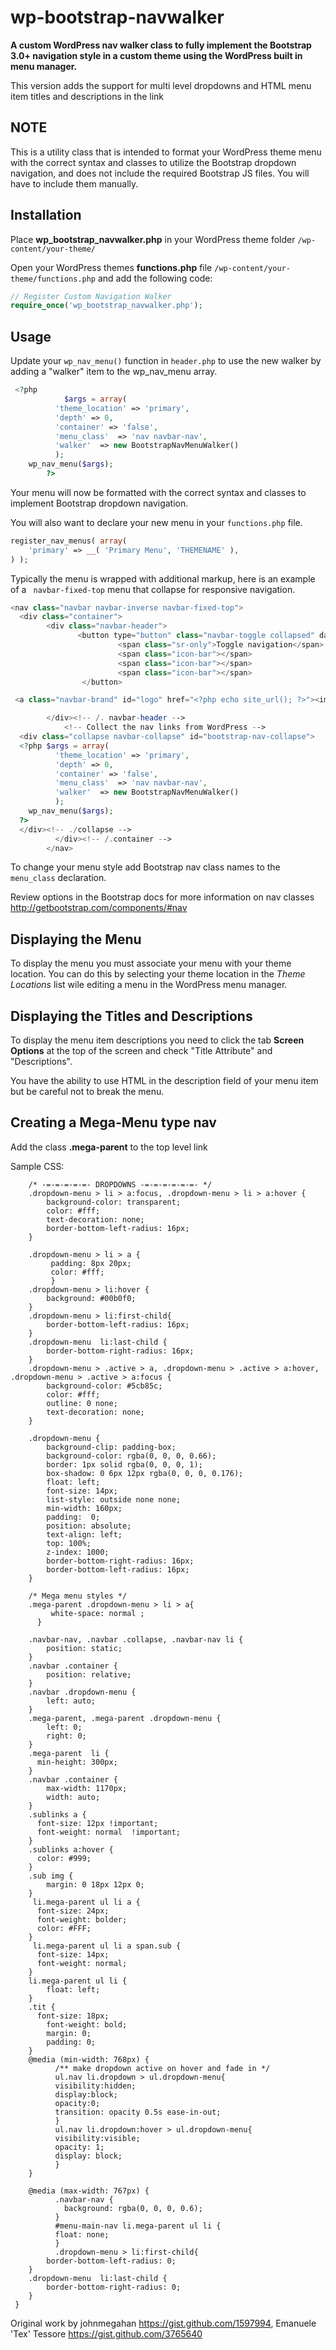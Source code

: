 wp-bootstrap-navwalker
======================

**A custom WordPress nav walker class to fully implement the Bootstrap 3.0+ navigation style in a custom theme using the WordPress built in menu manager.**

This version adds the support for multi level dropdowns and HTML menu item titles and descriptions in the link

NOTE
----
This is a utility class that is intended to format your WordPress theme menu with the correct syntax and classes to utilize the Bootstrap dropdown navigation, and does not include the required Bootstrap JS files. You will have to include them manually. 

Installation
------------
Place **wp_bootstrap_navwalker.php** in your WordPress theme folder `/wp-content/your-theme/`

Open your WordPress themes **functions.php** file  `/wp-content/your-theme/functions.php` and add the following code:

```php
// Register Custom Navigation Walker
require_once('wp_bootstrap_navwalker.php');
```

Usage
------------
Update your `wp_nav_menu()` function in `header.php` to use the new walker by adding a "walker" item to the wp_nav_menu array.

```php
 <?php
            $args = array(
          'theme_location' => 'primary',
          'depth' => 0,
          'container' => 'false',
          'menu_class'  => 'nav navbar-nav',
          'walker'  => new BootstrapNavMenuWalker()
          );
    wp_nav_menu($args);
        ?>
```

Your menu will now be formatted with the correct syntax and classes to implement Bootstrap dropdown navigation. 

You will also want to declare your new menu in your `functions.php` file.

```php
register_nav_menus( array(
	'primary' => __( 'Primary Menu', 'THEMENAME' ),
) );
```

Typically the menu is wrapped with additional markup, here is an example of a ` navbar-fixed-top` menu that collapse for responsive navigation.

```php
<nav class="navbar navbar-inverse navbar-fixed-top">
  <div class="container">
        <div class="navbar-header">
               <button type="button" class="navbar-toggle collapsed" data-toggle="collapse" data-target="#bootstrap-nav-collapse">
                        <span class="sr-only">Toggle navigation</span>
                        <span class="icon-bar"></span>
                        <span class="icon-bar"></span>
                        <span class="icon-bar"></span>
                </button>

 <a class="navbar-brand" id="logo" href="<?php echo site_url(); ?>"><img src="<?php header_image(); ?>" height="<?php echo get_custom_header()->height; ?>" width="<?php echo get_custom_header()->width; ?>" alt="" class="img-responsive logo"/></a>

        </div><!-- /. navbar-header -->
            <!-- Collect the nav links from WordPress -->
  <div class="collapse navbar-collapse" id="bootstrap-nav-collapse">         
  <?php $args = array(
          'theme_location' => 'primary',
          'depth' => 0,
          'container' => 'false',
          'menu_class'  => 'nav navbar-nav',
          'walker'  => new BootstrapNavMenuWalker()
          );
    wp_nav_menu($args);
  ?>
  </div><!-- ./collapse -->
          </div><!-- /.container -->
        </nav>
```

To change your menu style add Bootstrap nav class names to the `menu_class` declaration.

Review options in the Bootstrap docs for more information on nav classes
http://getbootstrap.com/components/#nav

Displaying the Menu 
-------------------
To display the menu you must associate your menu with your theme location. You can do this by selecting your theme location in the *Theme Locations* list wile editing a menu in the WordPress menu manager.

Displaying the Titles and Descriptions 
-------------------
To display the menu item descriptions you need to click the tab **Screen Options** at the top of the screen and check "Title Attribute" and "Descriptions".

You have the ability to use HTML in the description field of your menu item but be careful not to break the menu.

Creating a Mega-Menu type nav
-------------------
Add the class **.mega-parent** to the top level link

Sample CSS:


		/* -=-=-=-=-=- DROPDOWNS -=-=-=-=-=-=- */
		.dropdown-menu > li > a:focus, .dropdown-menu > li > a:hover {
		    background-color: transparent;
		    color: #fff;
		    text-decoration: none;
		    border-bottom-left-radius: 16px;
		}
		
		.dropdown-menu > li > a {
		     padding: 8px 20px;
		     color: #fff;
		     }
		.dropdown-menu > li:hover {
		    background: #00b0f0;
		}
		.dropdown-menu > li:first-child{
		    border-bottom-left-radius: 16px;
		}
		.dropdown-menu  li:last-child {
		    border-bottom-right-radius: 16px;
		}
		.dropdown-menu > .active > a, .dropdown-menu > .active > a:hover, .dropdown-menu > .active > a:focus {
		    background-color: #5cb85c;
		    color: #fff; 
		    outline: 0 none;
		    text-decoration: none;
		}
		
		.dropdown-menu {
		    background-clip: padding-box;
		    background-color: rgba(0, 0, 0, 0.66);
		    border: 1px solid rgba(0, 0, 0, 1);
		    box-shadow: 0 6px 12px rgba(0, 0, 0, 0.176);
		    float: left;
		    font-size: 14px;
		    list-style: outside none none;
		    min-width: 160px;
		    padding:  0;
		    position: absolute;
		    text-align: left;
		    top: 100%;
		    z-index: 1000;
		    border-bottom-right-radius: 16px;
		    border-bottom-left-radius: 16px;
		}
		
		/* Mega menu styles */
		.mega-parent .dropdown-menu > li > a{
		     white-space: normal ;
		  }
		
		.navbar-nav, .navbar .collapse, .navbar-nav li {
		    position: static;
		}
		.navbar .container {
		    position: relative;
		}
		.navbar .dropdown-menu {
		    left: auto;
		}
		.mega-parent, .mega-parent .dropdown-menu {
		    left: 0;
		    right: 0;
		}
		.mega-parent  li {
		  min-height: 300px;
		}
		.navbar .container {
		    max-width: 1170px;
		    width: auto;
		}
		.sublinks a {
		  font-size: 12px !important;
		  font-weight: normal  !important;
		}
		.sublinks a:hover {
		  color: #999;
		}
		.sub img {
		    margin: 0 18px 12px 0;
		}
		 li.mega-parent ul li a {
		  font-size: 24px; 
		  font-weight: bolder;
		  color: #FFF;
		}
		 li.mega-parent ul li a span.sub {
		  font-size: 14px; 
		  font-weight: normal;
		}
		li.mega-parent ul li {
		    float: left;
		}
		.tit {
		  font-size: 18px;
		    font-weight: bold;
		    margin: 0;
		    padding: 0;
		}
		@media (min-width: 768px) {
		      /** make dropdown active on hover and fade in */
		      ul.nav li.dropdown > ul.dropdown-menu{
		      visibility:hidden;
		      display:block;
		      opacity:0;
		      transition: opacity 0.5s ease-in-out;
		      }
		      ul.nav li.dropdown:hover > ul.dropdown-menu{
		      visibility:visible;
		      opacity: 1;
		      display: block;
		      }
		}
		
		@media (max-width: 767px) { 
		      .navbar-nav {
		        background: rgba(0, 0, 0, 0.6);
		      }
		      #menu-main-nav li.mega-parent ul li {
		      float: none;
		      }
		      .dropdown-menu > li:first-child{
		    border-bottom-left-radius: 0;
		}
		.dropdown-menu  li:last-child {
		    border-bottom-right-radius: 0;
		}
     }


Original work by johnmegahan https://gist.github.com/1597994, Emanuele 'Tex' Tessore https://gist.github.com/3765640

